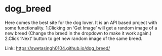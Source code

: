 # dog_breed
Here comes the best site for the dog lover. It is an API based project with some functionality.
1.Clicking on ‘Get Image’ will get a random image of a new breed (Change the breed in the dropdown to make it work again.)
2.Click ‘Next’ button to get new random image of the same breed.

Link: https://swetasingh0104.github.io/dog_breed/

